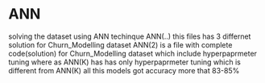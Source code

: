 # ANN
solving the dataset using ANN techinque
ANN(..) this files has 3 differnet solution for Churn_Modelling dataset 
ANN(2) is a file with complete code(solution) for Churn_Modelling dataset which include hyperpaprmeter tuning where as ANN(K) has has only hyperpaprmeter tuning which is different from ANN(K)
all this models got accuracy more that 83-85%
